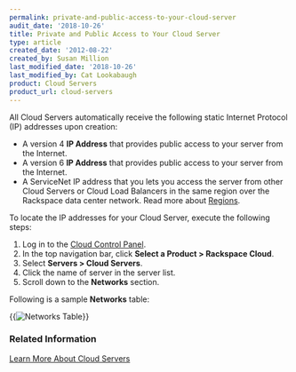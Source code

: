 ```yaml
---
permalink: private-and-public-access-to-your-cloud-server
audit_date: '2018-10-26'
title: Private and Public Access to Your Cloud Server
type: article
created_date: '2012-08-22'
created_by: Susan Million
last_modified_date: '2018-10-26'
last_modified_by: Cat Lookabaugh
product: Cloud Servers
product_url: cloud-servers
---
```


All Cloud Servers automatically receive the following static Internet Protocol
(IP) addresses upon creation:

-   A version 4 **IP Address** that provides public access to your
    server from the Internet.
-   A version 6 **IP Address** that provides public access to your
    server from the Internet.
-   A ServiceNet IP address that you lets you access the server from
    other Cloud Servers or Cloud Load Balancers in the same region over
    the Rackspace data center network. Read more about
    [Regions](/support/how-to/about-regions).

To locate the IP addresses for your Cloud Server, execute the following steps:

1.  Log in to the [Cloud Control Panel](https://login.rackspace.com).
2.  In the top navigation bar, click **Select a Product > Rackspace Cloud**.
3.  Select **Servers > Cloud Servers**.
4.  Click the name of server in the server list.
5.  Scroll down to the **Networks** section.

Following is a sample **Networks** table:

{{<image alt="Networks Table" src="NetworksTable.png" title="Networks Table">}}

### Related Information

[Learn More About Cloud Servers](/support/how-to/learn-more-about-cloud-servers)

